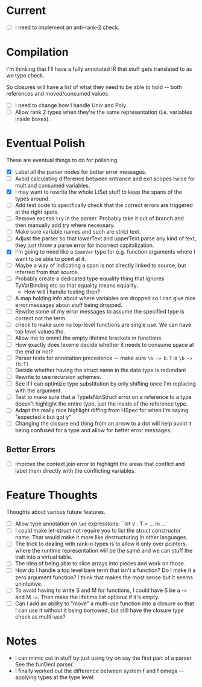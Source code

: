 # Current
- [ ] I need to implement an anti-rank-2 check.

# Compilation
I'm thinking that I'll have a fully annotated IR that stuff gets translated to as we type check.

So closures will have a list of what they need to be able to hold -- both references and moved/consumed
values.

- [ ] I need to change how I handle Univ and Poly.
- [ ] Allow rank 2 types when they're the same representation (i.e. variables inside boxes).

# Eventual Polish
These are eventual things to do for polishing.
- [X] Label all the parser nodes for better error messages.
- [ ] Avoid calculating difference between entrance and exit scopes twice for mult and consumed
  variables.
- [X] I may want to rewrite the whole LtSet stuff to keep the spans of the types around.
- [ ] Add test code to specifically check that the correct errors are triggered at the right spots.
- [ ] Remove excess `try` in the parser. Probably take it out of branch and then manually
  add try where necessary.
- [ ] Make sure variable names and such are strict text.
- [ ] Adjust the parser so that lowerText and upperText parse any kind of text, they just throw
  a parse error for incorrect capitalization.
- [X] I'm going to need like a `SpanVar` type for e.g. function arguments where I want to be able
  to point at it.
- [ ] Maybe a way of indicating a span is not directly linked to source, but inferred from that source.
- [ ] Probably create a dedicated type equality thing that ignores TyVarBinding etc so that equality
  means equality.
  - How will I handle testing then?
- [ ] A map holding info about where variables are dropped so I can give nice error messages about stuff
  being dropped.
- [ ] Rewrite some of my error messages to assume the specified type is correct not the term.
- [ ] check to make sure no top-level functions are single use. We can have top level values tho.
- [ ] Allow me to ommit the empty lifetime brackets in functions.
- [ ] How exactly does lexeme decide whether it needs to consume space at the end or not?
- [ ] Parser tests for annotation precedence -- make sure `\b -> b:T` is `\b -> (b:T)`
- [ ] Decide whether having the struct name in the data type is redundant
- [ ] Rewrite to use recursion schemes.
- [ ] See if I can optimize type substitution by only shifting once I'm replacing with the
  argument.
- [ ] Test to make sure that a TypeIsNotStruct error on a reference to a type doesn't highlight
  the entire type, just the inside of the reference type.
- [ ] Adapt the really nice highlight diffing from HSpec for when I'm saying "expected x but got y"
- [ ] Changing the closure end thing from an arrow to a dot will help avoid it being confused for a type
  and allow for better error messages.

## Better Errors
- [ ] Improve the context join error to highlight the areas that conflict and label them directly
  with the conflicting variables.

# Feature Thoughts
Thoughts about various future features.
- [ ] Allow type annotation on `let` expressions: ``let v : T = ... in ...`
- [ ] I could make let-struct not require you to list the struct constructor name. That would
  make it more like destructuring in other languages.
- [ ] The trick to dealing with rank-n types is to allow it only over pointers, where the runtime
  representation will be the same and we can stuff the trait into a virtual table.
- [ ] The idea of being able to slice arrays into pieces and work on those.
- [ ] How do I handle a top level bare term that isn't a function? Do I make it a zero argument
  function? I think that makes the most sense but it seems unintuitive.
- [ ] To avoid having to write S and M for functions, I could have S be a `~>` and M `->`. Then
  make the lifetime list optional if it's empty.
- [ ] Can I add an ability to "move" a multi-use function into a closure so that I can use it
  without it being borrowed, but still have the closure type check as multi-use?

# Notes
- I can mimic cut in stuff by just using try on say the first part of a parser.
  See the funDecl parser.
- I finally worked out the difference between system f and f omega -- applying types at the type level.

